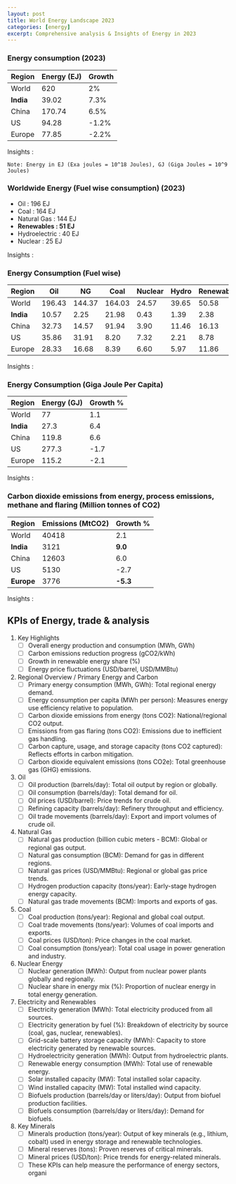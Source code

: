 ```yaml
---
layout: post
title: World Energy Landscape 2023
categories: [energy]
excerpt: Comprehensive analysis & Insights of Energy in 2023
---
```


### Energy consumption (2023)

| Region | Energy (EJ) | Growth |
| --- | ---- | ---|
| World | 620 | 2% |
| **India** | 39.02 | 7.3%|
| China | 170.74 | 6.5% |
| US | 94.28 | -1.2% |
| Europe | 77.85 |-2.2% |

Insights :

`Note: Energy in EJ (Exa joules = 10^18 Joules), GJ (Giga Joules = 10^9 Joules)`

### Worldwide Energy (Fuel wise consumption) (2023)

- Oil : 196 EJ
- Coal : 164 EJ
- Natural Gas : 144 EJ
- **Renewables : 51 EJ**
- Hydroelectric : 40 EJ
- Nuclear : 25 EJ

Insights :

### Energy Consumption (Fuel wise)

|Region | Oil | NG | Coal | Nuclear | Hydro | Renewables | Total |
| --- | --- | -- | -- | -- | -- | -- | --|
| World | 196.43 |144.37|164.03| 24.57|39.65 | 50.58 |619.63 |
| **India** | 10.57| 2.25|21.98|0.43|1.39|2.38|39.02|
| China | 32.73 |14.57 |91.94|3.90|11.46|16.13|170.74|
| US | 35.86 |31.91|8.20|7.32|2.21|8.78|94.28|
| Europe | 28.33|16.68|8.39|6.60|5.97|11.86|77.85|

Insights :

### Energy Consumption (Giga Joule Per Capita)

| Region | Energy (GJ) | Growth % |
| - | - | - |
| World | 77 | 1.1 |
| **India** | 27.3 | 6.4|
| China | 119.8 | 6.6|
| US | 277.3 | -1.7 |
| Europe | 115.2 | -2.1 |

Insights :

### Carbon dioxide emissions from energy, process emissions, methane and flaring (Million tonnes of CO2)

| Region | Emissions (MtCO2) | Growth % |
| - | - | - |
| World | 40418 | 2.1 |
| **India** | 3121 | **9.0**|
| China | 12603 | 6.0|
| US | 5130 | -2.7 |
| **Europe** | 3776 | **-5.3** |

Insights :

## KPIs of Energy, trade & analysis

1. Key Highlights
    - [ ] Overall energy production and consumption (MWh, GWh)
    - [ ] Carbon emissions reduction progress (gCO2/kWh)
    - [ ] Growth in renewable energy share (%)
    - [ ] Energy price fluctuations (USD/barrel, USD/MMBtu)

2. Regional Overview / Primary Energy and Carbon
    - [ ] Primary energy consumption (MWh, GWh): Total regional energy demand.
    - [ ] Energy consumption per capita (MWh per person): Measures energy use efficiency relative to population.
    - [ ] Carbon dioxide emissions from energy (tons CO2): National/regional CO2 output.
    - [ ] Emissions from gas flaring (tons CO2): Emissions due to inefficient gas handling.
    - [ ] Carbon capture, usage, and storage capacity (tons CO2 captured): Reflects efforts in carbon mitigation.
    - [ ] Carbon dioxide equivalent emissions (tons CO2e): Total greenhouse gas (GHG) emissions.

3. Oil
    - [ ] Oil production (barrels/day): Total oil output by region or globally.
    - [ ] Oil consumption (barrels/day): Total demand for oil.
    - [ ] Oil prices (USD/barrel): Price trends for crude oil.
    - [ ] Refining capacity (barrels/day): Refinery throughput and efficiency.
    - [ ] Oil trade movements (barrels/day): Export and import volumes of crude oil.

4. Natural Gas
    - [ ] Natural gas production (billion cubic meters - BCM): Global or regional gas output.
    - [ ] Natural gas consumption (BCM): Demand for gas in different regions.
    - [ ] Natural gas prices (USD/MMBtu): Regional or global gas price trends.
    - [ ] Hydrogen production capacity (tons/year): Early-stage hydrogen energy capacity.
    - [ ] Natural gas trade movements (BCM): Imports and exports of gas.

5. Coal
    - [ ] Coal production (tons/year): Regional and global coal output.
    - [ ] Coal trade movements (tons/year): Volumes of coal imports and exports.
    - [ ] Coal prices (USD/ton): Price changes in the coal market.
    - [ ] Coal consumption (tons/year): Total coal usage in power generation and industry.

6. Nuclear Energy
    - [ ] Nuclear generation (MWh): Output from nuclear power plants globally and regionally.
    - [ ] Nuclear share in energy mix (%): Proportion of nuclear energy in total energy generation.

7. Electricity and Renewables
    - [ ] Electricity generation (MWh): Total electricity produced from all sources.
    - [ ] Electricity generation by fuel (%): Breakdown of electricity by source (coal, gas, nuclear, renewables).
    - [ ] Grid-scale battery storage capacity (MWh): Capacity to store electricity generated by renewable sources.
    - [ ] Hydroelectricity generation (MWh): Output from hydroelectric plants.
    - [ ] Renewable energy consumption (MWh): Total use of renewable energy.
    - [ ] Solar installed capacity (MW): Total installed solar capacity.
    - [ ] Wind installed capacity (MW): Total installed wind capacity.
    - [ ] Biofuels production (barrels/day or liters/day): Output from biofuel production facilities.
    - [ ] Biofuels consumption (barrels/day or liters/day): Demand for biofuels.

8. Key Minerals
    - [ ] Minerals production (tons/year): Output of key minerals (e.g., lithium, cobalt) used in energy storage and renewable technologies.
    - [ ] Mineral reserves (tons): Proven reserves of critical minerals.
    - [ ] Mineral prices (USD/ton): Price trends for energy-related minerals.
    - [ ] These KPIs can help measure the performance of energy sectors, organi
